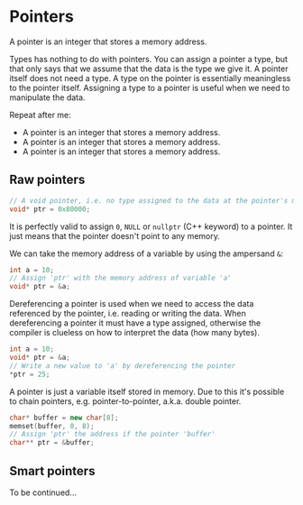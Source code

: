 # Pointers

A pointer is an integer that stores a memory address.

Types has nothing to do with pointers. You can assign a pointer a type, but that only says that we assume that the data is the type we give it. A pointer itself does not need a type. A type on the pointer is essentially meaningless to the pointer itself. Assigning a type to a pointer is useful when we need to manipulate the data.

Repeat after me:

- A pointer is an integer that stores a memory address.
- A pointer is an integer that stores a memory address.
- A pointer is an integer that stores a memory address.

## Raw pointers

```cpp
// A void pointer, i.e. no type assigned to the data at the pointer's memory address
void* ptr = 0x80000;
```

It is perfectly valid to assign `0`, `NULL` or `nullptr` (C++ keyword) to a pointer. It just means that the pointer doesn't point to any memory.

We can take the memory address of a variable by using the ampersand `&`:

```cpp
int a = 10;
// Assign 'ptr' with the memory address of variable 'a'
void* ptr = &a;
```

Dereferencing a pointer is used when we need to access the data referenced by the pointer, i.e. reading or writing the data. When dereferencing a pointer it must have a type assigned, otherwise the compiler is clueless on how to interpret the data (how many bytes).

```cpp
int a = 10;
void* ptr = &a;
// Write a new value to 'a' by dereferencing the pointer
*ptr = 25;
```

A pointer is just a variable itself stored in memory. Due to this it's possible to chain pointers, e.g. pointer-to-pointer, a.k.a. double pointer.

```cpp
char* buffer = new char[8];
memset(buffer, 0, 8);
// Assign 'ptr' the address if the pointer 'buffer'
char** ptr = &buffer;
```

## Smart pointers

To be continued...
